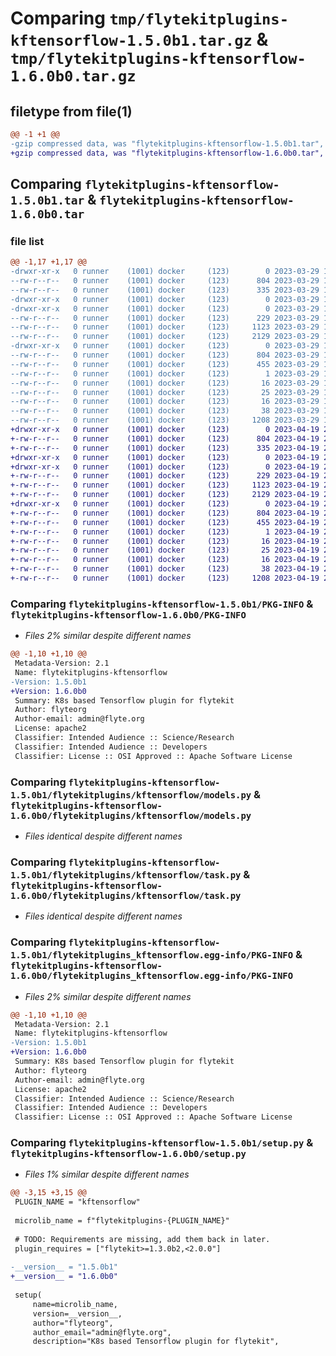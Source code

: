 # Comparing `tmp/flytekitplugins-kftensorflow-1.5.0b1.tar.gz` & `tmp/flytekitplugins-kftensorflow-1.6.0b0.tar.gz`

## filetype from file(1)

```diff
@@ -1 +1 @@
-gzip compressed data, was "flytekitplugins-kftensorflow-1.5.0b1.tar", last modified: Wed Mar 29 18:58:40 2023, max compression
+gzip compressed data, was "flytekitplugins-kftensorflow-1.6.0b0.tar", last modified: Wed Apr 19 20:54:31 2023, max compression
```

## Comparing `flytekitplugins-kftensorflow-1.5.0b1.tar` & `flytekitplugins-kftensorflow-1.6.0b0.tar`

### file list

```diff
@@ -1,17 +1,17 @@
-drwxr-xr-x   0 runner    (1001) docker     (123)        0 2023-03-29 18:58:40.796242 flytekitplugins-kftensorflow-1.5.0b1/
--rw-r--r--   0 runner    (1001) docker     (123)      804 2023-03-29 18:58:40.792242 flytekitplugins-kftensorflow-1.5.0b1/PKG-INFO
--rw-r--r--   0 runner    (1001) docker     (123)      335 2023-03-29 18:58:20.000000 flytekitplugins-kftensorflow-1.5.0b1/README.md
-drwxr-xr-x   0 runner    (1001) docker     (123)        0 2023-03-29 18:58:40.792242 flytekitplugins-kftensorflow-1.5.0b1/flytekitplugins/
-drwxr-xr-x   0 runner    (1001) docker     (123)        0 2023-03-29 18:58:40.792242 flytekitplugins-kftensorflow-1.5.0b1/flytekitplugins/kftensorflow/
--rw-r--r--   0 runner    (1001) docker     (123)      229 2023-03-29 18:58:20.000000 flytekitplugins-kftensorflow-1.5.0b1/flytekitplugins/kftensorflow/__init__.py
--rw-r--r--   0 runner    (1001) docker     (123)     1123 2023-03-29 18:58:20.000000 flytekitplugins-kftensorflow-1.5.0b1/flytekitplugins/kftensorflow/models.py
--rw-r--r--   0 runner    (1001) docker     (123)     2129 2023-03-29 18:58:20.000000 flytekitplugins-kftensorflow-1.5.0b1/flytekitplugins/kftensorflow/task.py
-drwxr-xr-x   0 runner    (1001) docker     (123)        0 2023-03-29 18:58:40.792242 flytekitplugins-kftensorflow-1.5.0b1/flytekitplugins_kftensorflow.egg-info/
--rw-r--r--   0 runner    (1001) docker     (123)      804 2023-03-29 18:58:40.000000 flytekitplugins-kftensorflow-1.5.0b1/flytekitplugins_kftensorflow.egg-info/PKG-INFO
--rw-r--r--   0 runner    (1001) docker     (123)      455 2023-03-29 18:58:40.000000 flytekitplugins-kftensorflow-1.5.0b1/flytekitplugins_kftensorflow.egg-info/SOURCES.txt
--rw-r--r--   0 runner    (1001) docker     (123)        1 2023-03-29 18:58:40.000000 flytekitplugins-kftensorflow-1.5.0b1/flytekitplugins_kftensorflow.egg-info/dependency_links.txt
--rw-r--r--   0 runner    (1001) docker     (123)       16 2023-03-29 18:58:40.000000 flytekitplugins-kftensorflow-1.5.0b1/flytekitplugins_kftensorflow.egg-info/namespace_packages.txt
--rw-r--r--   0 runner    (1001) docker     (123)       25 2023-03-29 18:58:40.000000 flytekitplugins-kftensorflow-1.5.0b1/flytekitplugins_kftensorflow.egg-info/requires.txt
--rw-r--r--   0 runner    (1001) docker     (123)       16 2023-03-29 18:58:40.000000 flytekitplugins-kftensorflow-1.5.0b1/flytekitplugins_kftensorflow.egg-info/top_level.txt
--rw-r--r--   0 runner    (1001) docker     (123)       38 2023-03-29 18:58:40.796242 flytekitplugins-kftensorflow-1.5.0b1/setup.cfg
--rw-r--r--   0 runner    (1001) docker     (123)     1208 2023-03-29 18:58:35.000000 flytekitplugins-kftensorflow-1.5.0b1/setup.py
+drwxr-xr-x   0 runner    (1001) docker     (123)        0 2023-04-19 20:54:31.883108 flytekitplugins-kftensorflow-1.6.0b0/
+-rw-r--r--   0 runner    (1001) docker     (123)      804 2023-04-19 20:54:31.883108 flytekitplugins-kftensorflow-1.6.0b0/PKG-INFO
+-rw-r--r--   0 runner    (1001) docker     (123)      335 2023-04-19 20:54:06.000000 flytekitplugins-kftensorflow-1.6.0b0/README.md
+drwxr-xr-x   0 runner    (1001) docker     (123)        0 2023-04-19 20:54:31.883108 flytekitplugins-kftensorflow-1.6.0b0/flytekitplugins/
+drwxr-xr-x   0 runner    (1001) docker     (123)        0 2023-04-19 20:54:31.883108 flytekitplugins-kftensorflow-1.6.0b0/flytekitplugins/kftensorflow/
+-rw-r--r--   0 runner    (1001) docker     (123)      229 2023-04-19 20:54:06.000000 flytekitplugins-kftensorflow-1.6.0b0/flytekitplugins/kftensorflow/__init__.py
+-rw-r--r--   0 runner    (1001) docker     (123)     1123 2023-04-19 20:54:06.000000 flytekitplugins-kftensorflow-1.6.0b0/flytekitplugins/kftensorflow/models.py
+-rw-r--r--   0 runner    (1001) docker     (123)     2129 2023-04-19 20:54:06.000000 flytekitplugins-kftensorflow-1.6.0b0/flytekitplugins/kftensorflow/task.py
+drwxr-xr-x   0 runner    (1001) docker     (123)        0 2023-04-19 20:54:31.883108 flytekitplugins-kftensorflow-1.6.0b0/flytekitplugins_kftensorflow.egg-info/
+-rw-r--r--   0 runner    (1001) docker     (123)      804 2023-04-19 20:54:31.000000 flytekitplugins-kftensorflow-1.6.0b0/flytekitplugins_kftensorflow.egg-info/PKG-INFO
+-rw-r--r--   0 runner    (1001) docker     (123)      455 2023-04-19 20:54:31.000000 flytekitplugins-kftensorflow-1.6.0b0/flytekitplugins_kftensorflow.egg-info/SOURCES.txt
+-rw-r--r--   0 runner    (1001) docker     (123)        1 2023-04-19 20:54:31.000000 flytekitplugins-kftensorflow-1.6.0b0/flytekitplugins_kftensorflow.egg-info/dependency_links.txt
+-rw-r--r--   0 runner    (1001) docker     (123)       16 2023-04-19 20:54:31.000000 flytekitplugins-kftensorflow-1.6.0b0/flytekitplugins_kftensorflow.egg-info/namespace_packages.txt
+-rw-r--r--   0 runner    (1001) docker     (123)       25 2023-04-19 20:54:31.000000 flytekitplugins-kftensorflow-1.6.0b0/flytekitplugins_kftensorflow.egg-info/requires.txt
+-rw-r--r--   0 runner    (1001) docker     (123)       16 2023-04-19 20:54:31.000000 flytekitplugins-kftensorflow-1.6.0b0/flytekitplugins_kftensorflow.egg-info/top_level.txt
+-rw-r--r--   0 runner    (1001) docker     (123)       38 2023-04-19 20:54:31.883108 flytekitplugins-kftensorflow-1.6.0b0/setup.cfg
+-rw-r--r--   0 runner    (1001) docker     (123)     1208 2023-04-19 20:54:25.000000 flytekitplugins-kftensorflow-1.6.0b0/setup.py
```

### Comparing `flytekitplugins-kftensorflow-1.5.0b1/PKG-INFO` & `flytekitplugins-kftensorflow-1.6.0b0/PKG-INFO`

 * *Files 2% similar despite different names*

```diff
@@ -1,10 +1,10 @@
 Metadata-Version: 2.1
 Name: flytekitplugins-kftensorflow
-Version: 1.5.0b1
+Version: 1.6.0b0
 Summary: K8s based Tensorflow plugin for flytekit
 Author: flyteorg
 Author-email: admin@flyte.org
 License: apache2
 Classifier: Intended Audience :: Science/Research
 Classifier: Intended Audience :: Developers
 Classifier: License :: OSI Approved :: Apache Software License
```

### Comparing `flytekitplugins-kftensorflow-1.5.0b1/flytekitplugins/kftensorflow/models.py` & `flytekitplugins-kftensorflow-1.6.0b0/flytekitplugins/kftensorflow/models.py`

 * *Files identical despite different names*

### Comparing `flytekitplugins-kftensorflow-1.5.0b1/flytekitplugins/kftensorflow/task.py` & `flytekitplugins-kftensorflow-1.6.0b0/flytekitplugins/kftensorflow/task.py`

 * *Files identical despite different names*

### Comparing `flytekitplugins-kftensorflow-1.5.0b1/flytekitplugins_kftensorflow.egg-info/PKG-INFO` & `flytekitplugins-kftensorflow-1.6.0b0/flytekitplugins_kftensorflow.egg-info/PKG-INFO`

 * *Files 2% similar despite different names*

```diff
@@ -1,10 +1,10 @@
 Metadata-Version: 2.1
 Name: flytekitplugins-kftensorflow
-Version: 1.5.0b1
+Version: 1.6.0b0
 Summary: K8s based Tensorflow plugin for flytekit
 Author: flyteorg
 Author-email: admin@flyte.org
 License: apache2
 Classifier: Intended Audience :: Science/Research
 Classifier: Intended Audience :: Developers
 Classifier: License :: OSI Approved :: Apache Software License
```

### Comparing `flytekitplugins-kftensorflow-1.5.0b1/setup.py` & `flytekitplugins-kftensorflow-1.6.0b0/setup.py`

 * *Files 1% similar despite different names*

```diff
@@ -3,15 +3,15 @@
 PLUGIN_NAME = "kftensorflow"
 
 microlib_name = f"flytekitplugins-{PLUGIN_NAME}"
 
 # TODO: Requirements are missing, add them back in later.
 plugin_requires = ["flytekit>=1.3.0b2,<2.0.0"]
 
-__version__ = "1.5.0b1"
+__version__ = "1.6.0b0"
 
 setup(
     name=microlib_name,
     version=__version__,
     author="flyteorg",
     author_email="admin@flyte.org",
     description="K8s based Tensorflow plugin for flytekit",
```


